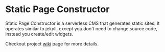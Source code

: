 # Static Page Constructor

Static Page Constructor is a serverless CMS that generates static sites. It operates similar to jekyll, except you don't need to change source code, instead you create/edit widgets.

Checkout project [wiki](https://github.com/pkorzh/static-page-constructor/wiki) page for more details.
